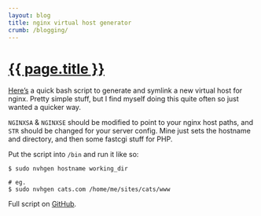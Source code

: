 ```yaml
---
layout: blog
title: nginx virtual host generator
crumb: /blogging/
---
```


# <a href="{{ page.url }}/">{{ page.title }}</a>

[Here&rsquo;s](https://gist.github.com/lukemartin/5560855) a quick bash script to generate and symlink a new virtual host for nginx. Pretty simple stuff, but I find myself doing this quite often so just wanted a quicker way.

<p><code>NGINXSA</code> &amp; <code>NGINXSE</code> should be modified to point to your nginx host paths, and <code>STR</code> should be changed for your server config. Mine just sets the hostname and directory, and then some fastcgi stuff for PHP.</p>

Put the script into <code>/bin</code> and run it like so:

<pre><code>$ sudo nvhgen hostname working_dir

# eg.
$ sudo nvhgen cats.com /home/me/sites/cats/www</code></pre>

Full script on [GitHub](https://gist.github.com/lukemartin/5560855).
